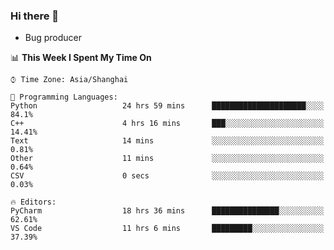 ### Hi there 👋
* Bug producer
<!--START_SECTION:waka-->
📊 **This Week I Spent My Time On** 

```text
⌚︎ Time Zone: Asia/Shanghai

💬 Programming Languages: 
Python                   24 hrs 59 mins      █████████████████████░░░░   84.1% 
C++                      4 hrs 16 mins       ███░░░░░░░░░░░░░░░░░░░░░░   14.41% 
Text                     14 mins             ░░░░░░░░░░░░░░░░░░░░░░░░░   0.81% 
Other                    11 mins             ░░░░░░░░░░░░░░░░░░░░░░░░░   0.64% 
CSV                      0 secs              ░░░░░░░░░░░░░░░░░░░░░░░░░   0.03%

🔥 Editors: 
PyCharm                  18 hrs 36 mins      ███████████████░░░░░░░░░░   62.61% 
VS Code                  11 hrs 6 mins       █████████░░░░░░░░░░░░░░░░   37.39%

```


<!--END_SECTION:waka-->
